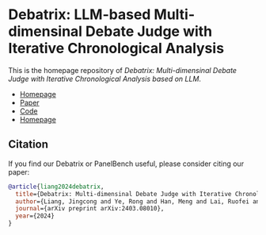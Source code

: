 # Debatrix: LLM-based Multi-dimensinal Debate Judge with Iterative Chronological Analysis

This is the homepage repository of *Debatrix: Multi-dimensinal Debate Judge with
Iterative Chronological Analysis based on LLM*.

- [Homepage](https://github.com/ljcleo/Debatrix)
- [Paper](https://arxiv.org/abs/2403.08010)
- [Code](https://github.com/ljcleo/Debatrix)
- [Homepage](https://github.com/ljcleo/Debatrix)

## Citation

If you find our Debatrix or PanelBench useful, please consider citing our paper:

```BibTeX
@article{liang2024debatrix,
  title={Debatrix: Multi-dimensinal Debate Judge with Iterative Chronological Analysis Based on LLM},
  author={Liang, Jingcong and Ye, Rong and Han, Meng and Lai, Ruofei and Zhang, Xinyu and Huang, Xuanjing and Wei, Zhongyu},
  journal={arXiv preprint arXiv:2403.08010},
  year={2024}
}
```
